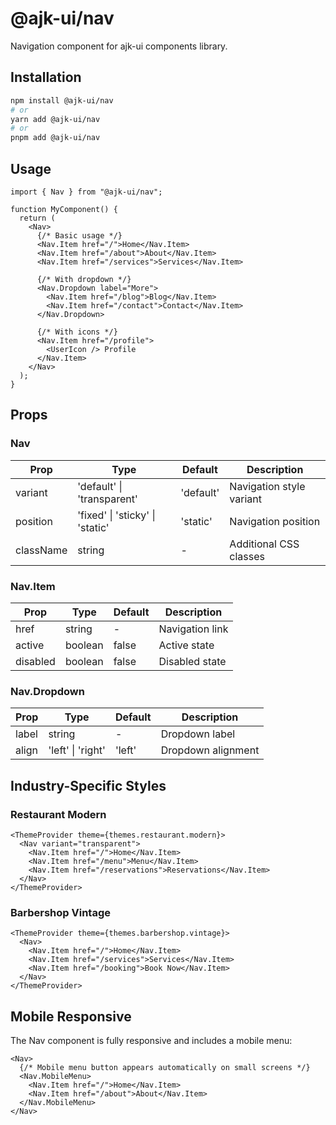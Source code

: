 # @ajk-ui/nav

Navigation component for ajk-ui components library.

## Installation

```bash
npm install @ajk-ui/nav
# or
yarn add @ajk-ui/nav
# or
pnpm add @ajk-ui/nav
```

## Usage

```tsx
import { Nav } from "@ajk-ui/nav";

function MyComponent() {
  return (
    <Nav>
      {/* Basic usage */}
      <Nav.Item href="/">Home</Nav.Item>
      <Nav.Item href="/about">About</Nav.Item>
      <Nav.Item href="/services">Services</Nav.Item>

      {/* With dropdown */}
      <Nav.Dropdown label="More">
        <Nav.Item href="/blog">Blog</Nav.Item>
        <Nav.Item href="/contact">Contact</Nav.Item>
      </Nav.Dropdown>

      {/* With icons */}
      <Nav.Item href="/profile">
        <UserIcon /> Profile
      </Nav.Item>
    </Nav>
  );
}
```

## Props

### Nav

| Prop      | Type                            | Default   | Description              |
| --------- | ------------------------------- | --------- | ------------------------ |
| variant   | 'default' \| 'transparent'      | 'default' | Navigation style variant |
| position  | 'fixed' \| 'sticky' \| 'static' | 'static'  | Navigation position      |
| className | string                          | -         | Additional CSS classes   |

### Nav.Item

| Prop     | Type    | Default | Description     |
| -------- | ------- | ------- | --------------- |
| href     | string  | -       | Navigation link |
| active   | boolean | false   | Active state    |
| disabled | boolean | false   | Disabled state  |

### Nav.Dropdown

| Prop  | Type              | Default | Description        |
| ----- | ----------------- | ------- | ------------------ |
| label | string            | -       | Dropdown label     |
| align | 'left' \| 'right' | 'left'  | Dropdown alignment |

## Industry-Specific Styles

### Restaurant Modern

```tsx
<ThemeProvider theme={themes.restaurant.modern}>
  <Nav variant="transparent">
    <Nav.Item href="/">Home</Nav.Item>
    <Nav.Item href="/menu">Menu</Nav.Item>
    <Nav.Item href="/reservations">Reservations</Nav.Item>
  </Nav>
</ThemeProvider>
```

### Barbershop Vintage

```tsx
<ThemeProvider theme={themes.barbershop.vintage}>
  <Nav>
    <Nav.Item href="/">Home</Nav.Item>
    <Nav.Item href="/services">Services</Nav.Item>
    <Nav.Item href="/booking">Book Now</Nav.Item>
  </Nav>
</ThemeProvider>
```

## Mobile Responsive

The Nav component is fully responsive and includes a mobile menu:

```tsx
<Nav>
  {/* Mobile menu button appears automatically on small screens */}
  <Nav.MobileMenu>
    <Nav.Item href="/">Home</Nav.Item>
    <Nav.Item href="/about">About</Nav.Item>
  </Nav.MobileMenu>
</Nav>
```

